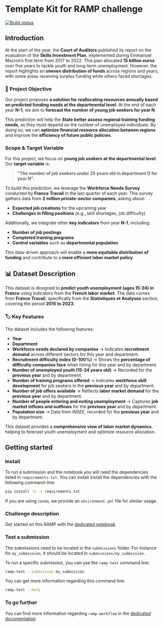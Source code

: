 # Template Kit for RAMP challenge

[![Build status](https://github.com/ramp-kits/template-kit/actions/workflows/test.yml/badge.svg)](https://github.com/ramp-kits/template-kit/actions/workflows/test.yml)

## Introduction

At the start of the year, the **Court of Auditors** published its report on the evaluation of the **Skills Investment Plan**, implemented during Emmanuel Macron’s first term from 2017 to 2022. This plan allocated **15 billion euros** over five years to tackle youth and long-term unemployment. However, the report highlights an **uneven distribution of funds** across regions and years, with some areas receiving surplus funding while others faced shortages.  

### 🎯 Project Objective  

Our project proposes **a solution for reallocating resources annually based on predicted funding needs at the departmental level**. At the end of each year **N-1**, we aim to **forecast the number of young job seekers for year N**.  

This prediction will help the **State better assess regional training funding needs**, as they must depend on the number of unemployed individuals. By doing so, we can **optimize financial resource allocation between regions** and improve the **efficiency of future public policies**.  

### Scope & Target Variable  

For this project, we focus on **young job seekers at the departmental level**. Our **target variable** is:  

> **"The number of job seekers under 25 years old in department D for year N".**  

To build this prediction, we leverage the **Workforce Needs Survey** conducted by **France Travail** in the last quarter of each year. This survey gathers data from **2 million private-sector companies**, asking about:  

- **Expected job creations** for the upcoming year  
- **Challenges in filling positions** (e.g., skill shortages, job difficulty)  

Additionally, we integrate other **key indicators** from year **N-1**, including:  

- **Number of job postings**  
- **Completed training programs**  
- **Control variables** such as **departmental population**  

This data-driven approach will enable a **more equitable distribution of funding** and contribute to a **more efficient labor market policy**.  

## 📊 Dataset Description  

This dataset is designed to **predict youth unemployment (ages 15-24) in France** using indicators from the **French labor market**. The data comes from **France Travail**, specifically from the **Statistiques et Analyses** section, covering the period **2015 to 2023**.  

### 🏷️ Key Features  

The dataset includes the following features:  

- **Year**  
- **Department**  
- **Workforce needs declared by companies** → Indicates **recruitment demand** across different sectors for this year and department.  
- **Recruitment difficulty index (0-100%)** → Shows the **percentage of difficulty companies face** when hiring for this year and by department.  
- **Number of unemployed youth (15-24 years old)** → Recorded for the **previous year** and by department.  
- **Number of training programs offered** → Indicates **workforce skill development** for job seekers in the **previous year** and by department.  
- **Number of job offers available** → Reflects **labor market demand** for the **previous year** and by department.  
- **Number of people entering and exiting unemployment** → Captures **job market inflows and outflows** for the **previous year** and by department.  
- **Population size** → Data from *INSEE*, recorded for the **previous year** and by department.  

This dataset provides a **comprehensive view of labor market dynamics**, helping to forecast youth unemployment and optimize resource allocation.  


## Getting started

### Install

To run a submission and the notebook you will need the dependencies listed
in `requirements.txt`. You can install install the dependencies with the
following command-line:

```bash
pip install -U -r requirements.txt
```

If you are using `conda`, we provide an `environment.yml` file for similar
usage.

### Challenge description

Get started on this RAMP with the
[dedicated notebook](template_starting_kit.ipynb).

### Test a submission

The submissions need to be located in the `submissions` folder. For instance
for `my_submission`, it should be located in `submissions/my_submission`.

To run a specific submission, you can use the `ramp-test` command line:

```bash
ramp-test --submission my_submission
```

You can get more information regarding this command line:

```bash
ramp-test --help
```

### To go further

You can find more information regarding `ramp-workflow` in the
[dedicated documentation](https://paris-saclay-cds.github.io/ramp-docs/ramp-workflow/stable/using_kits.html)
